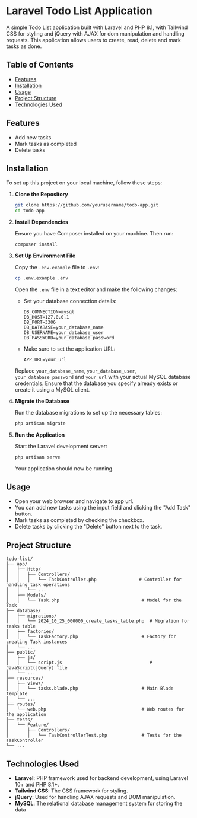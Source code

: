 # Laravel Todo List Application

A simple Todo List application built with Laravel and PHP 8.1, with Tailwind CSS for styling and jQuery with AJAX for dom manipulation and handling requests. This application allows users to create, read, delete and mark tasks as done.

## Table of Contents

- [Features](#features)
- [Installation](#installation)
- [Usage](#usage)
- [Project Structure](#project-structure)
- [Technologies Used](#technologies-used)

## Features

- Add new tasks
- Mark tasks as completed
- Delete tasks

## Installation

To set up this project on your local machine, follow these steps:

1. **Clone the Repository**

   ```bash
   git clone https://github.com/yourusername/todo-app.git
   cd todo-app
   ```

2. **Install Dependencies**

   Ensure you have Composer installed on your machine. Then run:

   ```bash
   composer install
   ```

3. **Set Up Environment File**

   Copy the `.env.example` file to `.env`:

   ```bash
   cp .env.example .env
   ```

   Open the `.env` file in a text editor and make the following changes:

   - Set your database connection details:

     ```plaintext
     DB_CONNECTION=mysql
     DB_HOST=127.0.0.1
     DB_PORT=3306
     DB_DATABASE=your_database_name
     DB_USERNAME=your_database_user
     DB_PASSWORD=your_database_password
     ```

   - Make sure to set the application URL:

     ```plaintext
     APP_URL=your_url
     ```

   Replace `your_database_name`, `your_database_user`, `your_database_password` and `your_url` with your actual MySQL database credentials. Ensure that the database you specify already exists or create it using a MySQL client.


4. **Migrate the Database**

   Run the database migrations to set up the necessary tables:

   ```bash
   php artisan migrate
   ```

5. **Run the Application**

   Start the Laravel development server:

   ```bash
   php artisan serve
   ```

   Your application should now be running.

## Usage

- Open your web browser and navigate to app url.
- You can add new tasks using the input field and clicking the "Add Task" button.
- Mark tasks as completed by checking the checkbox.
- Delete tasks by clicking the "Delete" button next to the task.

## Project Structure

```plaintext
todo-list/
├── app/
│   ├── Http/
│   │   ├── Controllers/
│   │   │   └── TaskController.php                # Controller for handling task operations
│   │   └── ...
│   ├── Models/
│   │   └── Task.php                               # Model for the Task
├── database/
│   ├── migrations/
│   │   └── 2024_10_25_000000_create_tasks_table.php  # Migration for tasks table
│   ├── factories/
│   │   └── TaskFactory.php                        # Factory for creating Task instances
│   └── ...
├── public/
│   ├── js/
│   │   └── script.js                                 # JavaScript(jQuery) file
│   └── ...
├── resources/
│   ├── views/
│   │   └── tasks.blade.php                        # Main Blade template
│   └── ...
├── routes/
│   └── web.php                                    # Web routes for the application
├── tests/
│   └── Feature/
│       ├── Controllers/
│       │   └── TaskControllerTest.php             # Tests for the TaskController
└── ...
```


## Technologies Used

- **Laravel**: PHP framework used for backend development, using Laravel 10+ and PHP 8.1+.
- **Tailwind CSS**: The CSS framework for styling.
- **jQuery**: Used for handling AJAX requests and DOM manipulation.
- **MySQL**: The relational database management system for storing the data 


